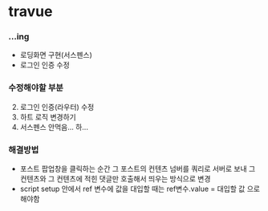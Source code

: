 # travue

### ...ing

- 로딩화면 구현(서스펜스)
- 로그인 인증 수정

### 수정해야할 부분

2. 로그인 인증(라우터) 수정
3. 하트 로직 변경하기
4. 서스펜스 안먹음... 하...

### 해결방법

- 포스트 팝업창을 클릭하는 순간 그 포스트의 컨텐츠 넘버를 쿼리로 서버로 보내 그 컨텐츠와 그 컨텐츠에 적힌 댓글만 호출해서 띄우는 방식으로 변경
- script setup 안에서 ref 변수에 값을 대입할 때는 ref변수.value = 대입할 값 으로 해야함
